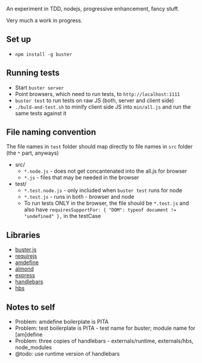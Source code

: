 An experiment in TDD, nodejs, progressive enhancement, fancy stuff.

Very much a work in progress.

## Set up ##
* ```npm install -g buster```

## Running tests ###
* Start ```buster server```
* Point browsers, which need to run tests, to ```http://localhost:1111```
* ```buster test``` to run tests on raw JS (both, server and client side)
* ```./buld-and-test.sh``` to minify client side JS into ```min/all.js``` and run the same tests against it

## File naming convention ##
The file names in ```test``` folder should map directly to file names in ```src``` folder (the ```*``` part, anyways)

* src/
  * ```*.node.js``` - does not get concantenated into the all.js for browser
  * ```*.js``` - files that may be needed in the browser
* test/
  * ```*.test.node.js``` - only included when ```buster test``` runs for node
  * ```*.test.js``` - runs in both - browser and node
  * To run tests ONLY in the browser, the file should be ```*.test.js``` and also have ```requiresSupportFor: { "DOM": typeof document != "undefined" },``` in the testCase

## Libraries ##
* [buster.js](http://busterjs.org/)
* [requirejs](http://requirejs.org/)
* [amdefine](https://github.com/jrburke/amdefine)
* [almond](https://github.com/jrburke/almond)
* [express](https://github.com/visionmedia/express)
* [handlebars](https://github.com/wycats/handlebars.js)
* [hbs](https://github.com/donpark/hbs)

## Notes to self ##
* Problem: amdefine boilerplate is PITA
* Problem: test boilerplate is PITA - test name for buster; module name for [am]define
* Problem: three copies of handlebars - externals/runtime, externals/hbs, node_modules
* @todo: use runtime version of handlebars